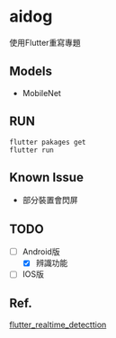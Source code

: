 # aidog

使用Flutter重寫專題

## Models

* MobileNet

## RUN

```
flutter pakages get
flutter run
```

## Known Issue

* 部分裝置會閃屏

## TODO

- [ ] Android版
    - [x] 辨識功能
- [ ] IOS版 

## Ref.

[flutter_realtime_detecttion](https://github.com/shaqian/flutter_realtime_detection)